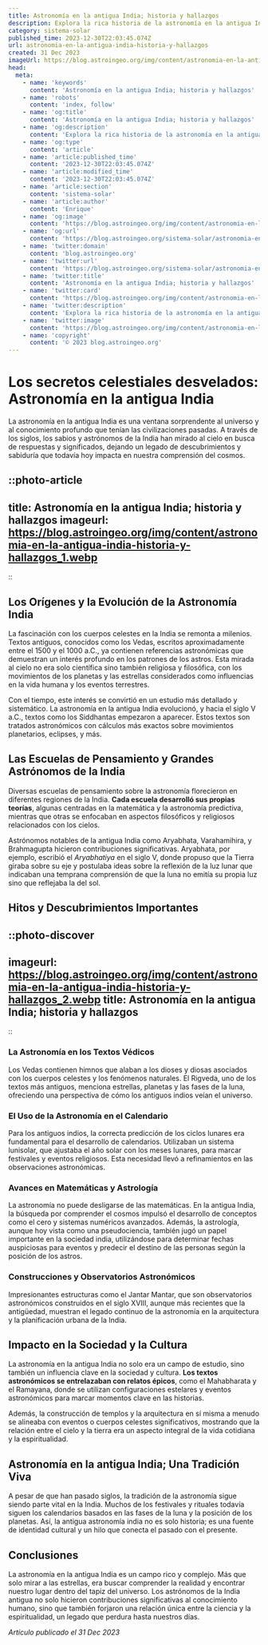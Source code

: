```yaml
---
title: Astronomía en la antigua India; historia y hallazgos
description: Explora la rica historia de la astronomía en la antigua India, descubriendo las contribuciones y los descubrimientos astronómicos que moldearon la ciencia.
category: sistema-solar
published_time: 2023-12-30T22:03:45.074Z
url: astronomia-en-la-antigua-india-historia-y-hallazgos
created: 31 Dec 2023
imageUrl: https://blog.astroingeo.org/img/content/astronomia-en-la-antigua-india-historia-y-hallazgos_1.webp
head:
  meta:
    - name: 'keywords'
      content: 'Astronomía en la antigua India; historia y hallazgos'
    - name: 'robots'
      content: 'index, follow'
    - name: 'og:title'
      content: 'Astronomía en la antigua India; historia y hallazgos'
    - name: 'og:description'
      content: 'Explora la rica historia de la astronomía en la antigua India, descubriendo las contribuciones y los descubrimientos astronómicos que moldearon la ciencia.'
    - name: 'og:type'
      content: 'article'
    - name: 'article:published_time'
      content: '2023-12-30T22:03:45.074Z'
    - name: 'article:modified_time'
      content: '2023-12-30T22:03:45.074Z'
    - name: 'article:section'
      content: 'sistema-solar'
    - name: 'article:author'
      content: 'Enrique'
    - name: 'og:image'
      content: 'https://blog.astroingeo.org/img/content/astronomia-en-la-antigua-india-historia-y-hallazgos_1.webp'
    - name: 'og:url'
      content: 'https://blog.astroingeo.org/sistema-solar/astronomia-en-la-antigua-india-historia-y-hallazgos'
    - name: 'twitter:domain'
      content: 'blog.astroingeo.org'
    - name: 'twitter:url'
      content: 'https://blog.astroingeo.org/sistema-solar/astronomia-en-la-antigua-india-historia-y-hallazgos'
    - name: 'twitter:title'
      content: 'Astronomía en la antigua India; historia y hallazgos'
    - name: 'twitter:card'
      content: 'https://blog.astroingeo.org/img/content/astronomia-en-la-antigua-india-historia-y-hallazgos_1.webp'
    - name: 'twitter:description'
      content: 'Explora la rica historia de la astronomía en la antigua India, descubriendo las contribuciones y los descubrimientos astronómicos que moldearon la ciencia.'
    - name: 'twitter:image'
      content: 'https://blog.astroingeo.org/img/content/astronomia-en-la-antigua-india-historia-y-hallazgos_1.webp'
    - name: 'copyright'
      content: '© 2023 blog.astroingeo.org'
---
```

# Los secretos celestiales desvelados: Astronomía en la antigua India

La astronomía en la antigua India es una ventana sorprendente al universo y al conocimiento profundo que tenían las civilizaciones pasadas. A través de los siglos, los sabios y astrónomos de la India han mirado al cielo en busca de respuestas y significados, dejando un legado de descubrimientos y sabiduría que todavía hoy impacta en nuestra comprensión del cosmos.

::photo-article
---
title: Astronomía en la antigua India; historia y hallazgos
imageurl: https://blog.astroingeo.org/img/content/astronomia-en-la-antigua-india-historia-y-hallazgos_1.webp
---
::

## Los Orígenes y la Evolución de la Astronomía India

La fascinación con los cuerpos celestes en la India se remonta a milenios. Textos antiguos, conocidos como los Vedas, escritos aproximadamente entre el 1500 y el 1000 a.C., ya contienen referencias astronómicas que demuestran un interés profundo en los patrones de los astros. Esta mirada al cielo no era solo científica sino también religiosa y filosófica, con los movimientos de los planetas y las estrellas considerados como influencias en la vida humana y los eventos terrestres.

Con el tiempo, este interés se convirtió en un estudio más detallado y sistemático. La astronomía en la antigua India evolucionó, y hacia el siglo V a.C., textos como los Siddhantas empezaron a aparecer. Estos textos son tratados astronómicos con cálculos más exactos sobre movimientos planetarios, eclipses, y más.

## Las Escuelas de Pensamiento y Grandes Astrónomos de la India

Diversas escuelas de pensamiento sobre la astronomía florecieron en diferentes regiones de la India. **Cada escuela desarrolló sus propias teorías**, algunas centradas en la matemática y la astronomía predictiva, mientras que otras se enfocaban en aspectos filosóficos y religiosos relacionados con los cielos.

Astrónomos notables de la antigua India como Aryabhata, Varahamihira, y Brahmagupta hicieron contribuciones significativas. Aryabhata, por ejemplo, escribió el _Aryabhatiya_ en el siglo V, donde propuso que la Tierra giraba sobre su eje y postulaba ideas sobre la reflexión de la luz lunar que indicaban una temprana comprensión de que la luna no emitía su propia luz sino que reflejaba la del sol.

## Hitos y Descubrimientos Importantes


::photo-discover
---
imageurl: https://blog.astroingeo.org/img/content/astronomia-en-la-antigua-india-historia-y-hallazgos_2.webp
title: Astronomía en la antigua India; historia y hallazgos
---
::

### La Astronomía en los Textos Védicos

Los Vedas contienen himnos que alaban a los dioses y diosas asociados con los cuerpos celestes y los fenómenos naturales. El Rigveda, uno de los textos más antiguos, menciona estrellas, planetas y las fases de la luna, ofreciendo una perspectiva de cómo los antiguos indios veían el universo.

### El Uso de la Astronomía en el Calendario

Para los antiguos indios, la correcta predicción de los ciclos lunares era fundamental para el desarrollo de calendarios. Utilizaban un sistema lunisolar, que ajustaba el año solar con los meses lunares, para marcar festivales y eventos religiosos. Esta necesidad llevó a refinamientos en las observaciones astronómicas.

### Avances en Matemáticas y Astrología

La astronomía no puede desligarse de las matemáticas. En la antigua India, la búsqueda por comprender el cosmos impulsó el desarrollo de conceptos como el cero y sistemas numéricos avanzados. Además, la astrología, aunque hoy vista como una pseudociencia, también jugó un papel importante en la sociedad india, utilizándose para determinar fechas auspiciosas para eventos y predecir el destino de las personas según la posición de los astros.

### Construcciones y Observatorios Astronómicos

Impresionantes estructuras como el Jantar Mantar, que son observatorios astronómicos construidos en el siglo XVIII, aunque más recientes que la antigüedad, muestran el legado continuo de la astronomía en la arquitectura y la planificación urbana de la India.

## Impacto en la Sociedad y la Cultura

La astronomía en la antigua India no solo era un campo de estudio, sino también un influencia clave en la sociedad y cultura. **Los textos astronómicos se entrelazaban con relatos épicos**, como el Mahabharata y el Ramayana, donde se utilizan configuraciones estelares y eventos astronómicos para marcar momentos clave en las historias.

Además, la construcción de templos y la arquitectura en sí misma a menudo se alineaba con eventos o cuerpos celestes significativos, mostrando que la relación entre el cielo y la tierra era un aspecto integral de la vida cotidiana y la espiritualidad.

## Astronomía en la antigua India; Una Tradición Viva

A pesar de que han pasado siglos, la tradición de la astronomía sigue siendo parte vital en la India. Muchos de los festivales y rituales todavía siguen los calendarios basados en las fases de la luna y la posición de los planetas. Así, la antigua astronomía india no es solo historia; es una fuente de identidad cultural y un hilo que conecta el pasado con el presente.

## Conclusiones

La astronomía en la antigua India es un campo rico y complejo. Más que solo mirar a las estrellas, era buscar comprender la realidad y encontrar nuestro lugar dentro del tapiz del universo. Los astrónomos de la India antigua no solo hicieron contribuciones significativas al conocimiento humano, sino que también forjaron una relación única entre la ciencia y la espiritualidad, un legado que perdura hasta nuestros días.

_Artículo publicado el 31 Dec 2023_